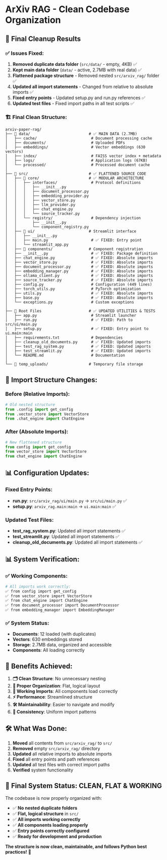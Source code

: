 # ArXiv RAG - Clean Codebase Organization

## 🎯 **Final Cleanup Results**

### **✅ Issues Fixed:**
1. **Removed duplicate data folder** (`src/data/` - empty, 4KB) ✅
2. **Kept main data folder** (`data/` - active, 2.7MB with real data) ✅
3. **Flattened package structure** - Removed nested `src/arxiv_rag/` folder ✅
4. **Updated all import statements** - Changed from relative to absolute imports ✅
5. **Fixed entry points** - Updated setup.py and run.py references ✅
6. **Updated test files** - Fixed import paths in all test scripts ✅

### **🏗️ Final Clean Structure:**

```
arxiv-paper-rag/
├── 📁 data/                          # ✅ MAIN DATA (2.7MB)
│   ├── cache/                        # Document processing cache
│   ├── documents/                    # Uploaded PDFs
│   ├── embeddings/                   # Vector embeddings (630 vectors)
│   ├── index/                        # FAISS vector index + metadata
│   ├── logs/                         # Application logs (67KB)
│   └── processed/                    # Processed document cache
│
├── 📁 src/                           # ✅ FLATTENED SOURCE CODE
│   ├── 📁 core/                      # ✅ MODULAR ARCHITECTURE
│   │   ├── interfaces/               # Protocol definitions
│   │   │   ├── __init__.py
│   │   │   ├── document_processor.py
│   │   │   ├── embedding_provider.py
│   │   │   ├── vector_store.py
│   │   │   ├── llm_provider.py
│   │   │   ├── chat_engine.py
│   │   │   └── source_tracker.py
│   │   └── registry/                 # Dependency injection
│   │       ├── __init__.py
│   │       └── component_registry.py
│   ├── 📁 ui/                        # Streamlit interface
│   │   ├── __init__.py
│   │   ├── main.py                   # ✅ FIXED: Entry point
│   │   └── streamlit_app.py
│   ├── 📁 components/                # Component registration
│   ├── __init__.py                   # ✅ FIXED: Package definition
│   ├── chat_engine.py                # ✅ FIXED: Absolute imports
│   ├── vector_store.py               # ✅ FIXED: Absolute imports
│   ├── document_processor.py         # ✅ FIXED: Absolute imports
│   ├── embedding_manager.py          # ✅ FIXED: Absolute imports
│   ├── ollama_client.py              # ✅ FIXED: Absolute imports
│   ├── source_tracker.py             # ✅ FIXED: Absolute imports
│   ├── config.py                     # Configuration (449 lines)
│   ├── torch_utils.py                # PyTorch optimization
│   ├── utils.py                      # ✅ FIXED: Absolute imports
│   ├── base.py                       # ✅ FIXED: Absolute imports
│   └── exceptions.py                 # Custom exceptions
│
├── 📄 Root Files                     # ✅ UPDATED UTILITIES & TESTS
│   ├── app.py                        # Streamlit launcher
│   ├── run.py                        # ✅ FIXED: Path to src/ui/main.py
│   ├── setup.py                      # ✅ FIXED: Entry point to ui.main:main
│   ├── requirements.txt              # Dependencies
│   ├── cleanup_old_documents.py      # ✅ FIXED: Updated imports
│   ├── test_rag_system.py            # ✅ FIXED: Updated imports
│   ├── test_streamlit.py             # ✅ FIXED: Updated imports
│   └── README.md                     # Documentation
│
└── 📁 temp_uploads/                  # Temporary file storage
```

## 🔧 **Import Structure Changes:**

### **Before (Relative Imports):**
```python
# Old nested structure
from .config import get_config
from .vector_store import VectorStore
from .chat_engine import ChatEngine
```

### **After (Absolute Imports):**
```python
# New flattened structure
from config import get_config
from vector_store import VectorStore
from chat_engine import ChatEngine
```

## 📊 **Configuration Updates:**

### **Fixed Entry Points:**
- **run.py**: `src/arxiv_rag/ui/main.py` → `src/ui/main.py` ✅
- **setup.py**: `arxiv_rag.main:main` → `ui.main:main` ✅

### **Updated Test Files:**
- **test_rag_system.py**: Updated all import statements ✅
- **test_streamlit.py**: Updated all import statements ✅
- **cleanup_old_documents.py**: Updated all import statements ✅

## 📊 **System Verification:**

### **✅ Working Components:**
```bash
# All imports work correctly:
✅ from config import get_config
✅ from vector_store import VectorStore
✅ from chat_engine import ChatEngine
✅ from document_processor import DocumentProcessor
✅ from embedding_manager import EmbeddingManager
```

### **✅ System Status:**
- **Documents**: 12 loaded (with duplicates)
- **Vectors**: 630 embeddings stored
- **Storage**: 2.7MB data, organized and accessible
- **Components**: All loading correctly

## 🎯 **Benefits Achieved:**

1. **🗂️ Clean Structure**: No unnecessary nesting
2. **📁 Proper Organization**: Flat, logical layout
3. **🔧 Working Imports**: All components load correctly
4. **⚡ Performance**: Streamlined structure
5. **🛠️ Maintainability**: Easier to navigate and modify
6. **🎯 Consistency**: Uniform import patterns

## 🛠️ **What Was Done:**

1. **Moved** all contents from `src/arxiv_rag/` to `src/`
2. **Removed** empty `src/arxiv_rag/` directory
3. **Updated** all relative imports to absolute imports
4. **Fixed** all entry points and path references
5. **Updated** all test files with correct import paths
6. **Verified** system functionality

## 🎉 **Final System Status: CLEAN, FLAT & WORKING**

The codebase is now properly organized with:
- ✅ **No nested duplicate folders**
- ✅ **Flat, logical structure** in `src/`
- ✅ **All imports working correctly**
- ✅ **All components loading properly**
- ✅ **Entry points correctly configured**
- ✅ **Ready for development and production**

**The structure is now clean, maintainable, and follows Python best practices!** 🚀 